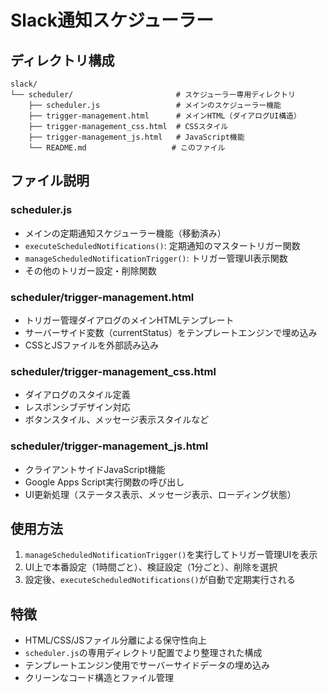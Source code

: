 # Slack通知スケジューラー

## ディレクトリ構成

```
slack/
└── scheduler/                       # スケジューラー専用ディレクトリ
    ├── scheduler.js                 # メインのスケジューラー機能
    ├── trigger-management.html      # メインHTML（ダイアログUI構造）
    ├── trigger-management_css.html  # CSSスタイル
    ├── trigger-management_js.html   # JavaScript機能
    └── README.md                   # このファイル
```

## ファイル説明

### scheduler.js
- メインの定期通知スケジューラー機能（移動済み）
- `executeScheduledNotifications()`: 定期通知のマスタートリガー関数
- `manageScheduledNotificationTrigger()`: トリガー管理UI表示関数
- その他のトリガー設定・削除関数

### scheduler/trigger-management.html
- トリガー管理ダイアログのメインHTMLテンプレート
- サーバーサイド変数（currentStatus）をテンプレートエンジンで埋め込み
- CSSとJSファイルを外部読み込み

### scheduler/trigger-management_css.html
- ダイアログのスタイル定義
- レスポンシブデザイン対応
- ボタンスタイル、メッセージ表示スタイルなど

### scheduler/trigger-management_js.html
- クライアントサイドJavaScript機能
- Google Apps Script実行関数の呼び出し
- UI更新処理（ステータス表示、メッセージ表示、ローディング状態）

## 使用方法

1. `manageScheduledNotificationTrigger()`を実行してトリガー管理UIを表示
2. UI上で本番設定（1時間ごと）、検証設定（1分ごと）、削除を選択
3. 設定後、`executeScheduledNotifications()`が自動で定期実行される

## 特徴

- HTML/CSS/JSファイル分離による保守性向上
- `scheduler.js`の専用ディレクトリ配置でより整理された構成
- テンプレートエンジン使用でサーバーサイドデータの埋め込み
- クリーンなコード構造とファイル管理
